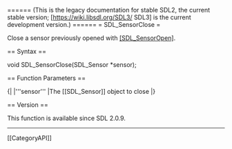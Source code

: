 ====== (This is the legacy documentation for stable SDL2, the current stable version; [https://wiki.libsdl.org/SDL3/ SDL3] is the current development version.) ======
= SDL_SensorClose =

Close a sensor previously opened with [[SDL_SensorOpen]]().

== Syntax ==

<syntaxhighlight lang='c'>
void SDL_SensorClose(SDL_Sensor *sensor);
</syntaxhighlight>

== Function Parameters ==

{|
|'''sensor'''
|The [[SDL_Sensor]] object to close
|}

== Version ==

This function is available since SDL 2.0.9.

----
[[CategoryAPI]]


